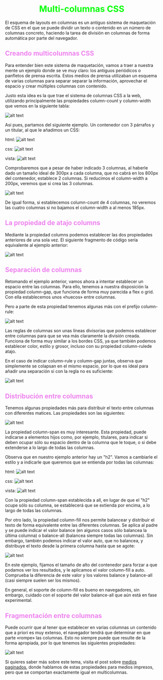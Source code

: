 # <span style="color:lime"><center>Multi-columnas CSS</center></span>

El esquema de layouts en columnas es un antiguo sistema de maquetación de CSS en el que se puede dividir un texto o contenido en un número de columnas concreto, haciendo la tarea de división en columnas de forma automática por parte del navegador.

## <span style="color:violet">Creando multicolumnas CSS</span>
Para entender bien este sistema de maquetación, vamos a traer a nuestra mente un ejemplo donde se ve muy claro: los antiguos periódicos o panfletos de prensa escrita. Estos medios de prensa utilizaban un esquema de varias columnas para separar separar la información, aprovechar el espacio y crear múltiples columnas con contenido.

Justo esta idea es la que trae el sistema de columnas CSS a la web, utilizando principalmente las propiedades column-count y column-width que vemos en la siguiente tabla:

![alt text](./imagenes-multicolumnas-css/image.png)

Así pues, partamos del siguiente ejemplo. Un contenedor con 3 párrafos y un titular, al que le añadimos un CSS:

html:
![alt text](./imagenes-multicolumnas-css/image-1.png)

css:
![alt text](./imagenes-multicolumnas-css/image-2.png)

vista:
![alt text](./imagenes-multicolumnas-css/image-3.png)

Comprobaremos que a pesar de haber indicado 3 columnas, al haberle dado un tamaño ideal de 300px a cada columna, que no cabrá en los 800px del contenedor, establece 2 columnas. Si reducimos el column-width a 200px, veremos que si crea las 3 columnas.

![alt text](./imagenes-multicolumnas-css/column-count.png)

De igual forma, si establecemos column-count de 4 columnas, no veremos las cuatro columnas si no bajamos el column-width a al menos 185px.

## <span style="color:violet">La propiedad de atajo columns</span>
Mediante la propiedad columns podemos establecer las dos propiedades anteriores de una sola vez. El siguiente fragmento de código sería equivalente al ejemplo anterior:

![alt text](./imagenes-multicolumnas-css/image-4.png)

## <span style="color:violet">Separación de columnas</span>
Retomando el ejemplo anterior, vamos ahora a intentar establecer un espacio entre las columnas. Para ello, tenemos a nuestra disposición la propiedad column-gap, que funciona de forma muy parecida a flex o grid. Con ella establecemos unos «huecos» entre columnas.

Pero a parte de esta propiedad tenemos algunas más con el prefijo column-rule:

![alt text](./imagenes-multicolumnas-css/image-5.png)

Las reglas de columnas son unas líneas divisorias que podemos establecer entre columnas para que se vea más claramente la división creada. Funciona de forma muy similar a los bordes CSS, ya que también podemos establecer color, estilo y grosor, incluso con su propiedad column-rulede atajo.

En el caso de indicar column-rule y column-gap juntas, observa que simplemente se colapsan en el mismo espacio, por lo que es ideal para añadir una separación si con la regla no es suficiente:

![alt text](./imagenes-multicolumnas-css/column-gap.png)

## <span style="color:violet">Distribución entre columnas</span>
Tenemos algunas propiedades más para distribuir el texto entre columnas con diferentes matices. Las propiedades son las siguientes:

![alt text](./imagenes-multicolumnas-css/image-6.png)

La propiedad column-span es muy interesante. Esta propiedad, puede indicarse a elementos hijos como, por ejemplo, titulares, para indicar si deben ocupar sólo su espacio dentro de la columna que le toque, o si debe extenderse a lo largo de todas las columnas.

Observa que en nuestro ejemplo anterior hay un "h2". Vamos a cambiarle el estilo y a indicarle que queremos que se entienda por todas las columnas:

html:
![alt text](./imagenes-multicolumnas-css/image-7.png)

css:
![alt text](./imagenes-multicolumnas-css/image-8.png)

vista:
![alt text](./imagenes-multicolumnas-css/image-9.png)

Con la propiedad column-span establecida a all, en lugar de que el "h2" ocupe sólo su columna, se establecerá que se extienda por encima, a lo largo de todas las columnas.

Por otro lado, la propiedad column-fill nos permite balancear y distribuir el texto de forma equivalente entre las diferentes columnas. Se aplica al padre y se puede indicar el valor balance (en algunos casos sólo balancea la última columna) o balance-all (balancea siempre todas las columnas). Sin embargo, también podemos indicar el valor auto, que no balancea, y distribuye el texto desde la primera columna hasta que se agote:

![alt text](./imagenes-multicolumnas-css/image-10.png)

En este ejemplo, fijamos el tamaño de alto del contenedor para forzar a que podamos ver los resultados, y le aplicamos el valor column-fill a auto. Comprueba la diferencia de este valor y los valores balance y balance-all (casi siempre suelen ser los mismos).

En general, el soporte de column-fill es bueno en navegadores, sin embargo, cuidado con el soporte del valor balance-all que aún está en fase experimental.

## <span style="color:violet">Fragmentación entre columnas</span>
Puede ocurrir que al tener que establecer en varias columnas un contenido que a priori es muy extenso, el navegador tendrá que determinar en que parte «rompe» las columnas. Esto no siempre puede que resulte de la forma apropiada, por lo que tenemos las siguientes propiedades:

![alt text](./imagenes-multicolumnas-css/image-11.png)

Si quieres saber más sobre este tema, visita el post sobre [medios paginados](https://lenguajecss.com/css/responsive-web-design/medios-paginados/), donde hablamos de estas propiedades para medios impresos, pero que se comportan exactamente igual en multicolumnas.